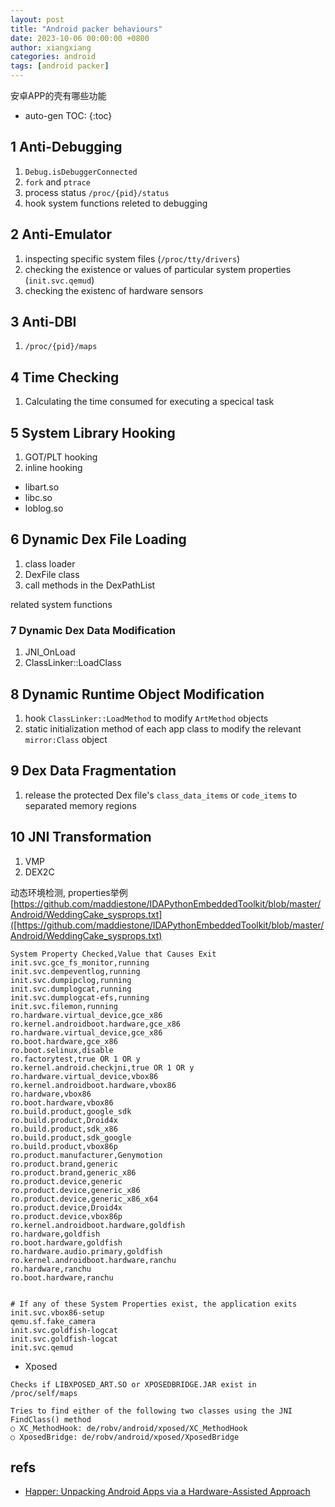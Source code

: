 ```yaml
---
layout: post
title: "Android packer behaviours"
date: 2023-10-06 00:00:00 +0800
author: xiangxiang
categories: android
tags: [android packer]
---
```

安卓APP的壳有哪些功能

* auto-gen TOC:
{:toc}


## 1 Anti-Debugging
1. `Debug.isDebuggerConnected`
2. `fork` and `ptrace`
3. process status `/proc/{pid}/status`
4. hook system functions releted to debugging


## 2 Anti-Emulator
1. inspecting specific system files (`/proc/tty/drivers`)
2. checking the existence or values of particular system properties (`init.svc.qemud`)
3. checking the existenc of hardware sensors

## 3 Anti-DBI
1. `/proc/{pid}/maps`

## 4 Time Checking
1. Calculating the time consumed for executing a specical task


## 5 System Library Hooking
1. GOT/PLT hooking
2. inline hooking
   
- libart.so
- libc.so
- loblog.so


## 6 Dynamic Dex File Loading
1. class loader
2. DexFile class
3. call methods in the DexPathList

related system functions

### 7 Dynamic Dex Data Modification
1. JNI_OnLoad
2. ClassLinker::LoadClass


## 8 Dynamic Runtime Object Modification
1. hook `ClassLinker::LoadMethod` to modify `ArtMethod` objects
2. static initialization method of each app class to modify the relevant `mirror:Class` object


## 9 Dex Data Fragmentation
1. release the protected Dex file's `class_data_items` or `code_items` to separated memory regions


## 10 JNI Transformation
1. VMP
2. DEX2C


动态环境检测, properties举例
[https://github.com/maddiestone/IDAPythonEmbeddedToolkit/blob/master/Android/WeddingCake_sysprops.txt]([https://github.com/maddiestone/IDAPythonEmbeddedToolkit/blob/master/Android/WeddingCake_sysprops.txt)

```
System Property Checked,Value that Causes Exit
init.svc.gce_fs_monitor,running
init.svc.dempeventlog,running
init.svc.dumpipclog,running
init.svc.dumplogcat,running
init.svc.dumplogcat-efs,running
init.svc.filemon,running
ro.hardware.virtual_device,gce_x86
ro.kernel.androidboot.hardware,gce_x86
ro.hardware.virtual_device,gce_x86
ro.boot.hardware,gce_x86
ro.boot.selinux,disable
ro.factorytest,true OR 1 OR y
ro.kernel.android.checkjni,true OR 1 OR y
ro.hardware.virtual_device,vbox86
ro.kernel.androidboot.hardware,vbox86
ro.hardware,vbox86
ro.boot.hardware,vbox86
ro.build.product,google_sdk
ro.build.product,Droid4x
ro.build.product,sdk_x86
ro.build.product,sdk_google
ro.build.product,vbox86p
ro.product.manufacturer,Genymotion
ro.product.brand,generic
ro.product.brand,generic_x86
ro.product.device,generic
ro.product.device,generic_x86
ro.product.device,generic_x86_x64
ro.product.device,Droid4x
ro.product.device,vbox86p
ro.kernel.androidboot.hardware,goldfish
ro.hardware,goldfish
ro.boot.hardware,goldfish
ro.hardware.audio.primary,goldfish
ro.kernel.androidboot.hardware,ranchu
ro.hardware,ranchu
ro.boot.hardware,ranchu


# If any of these System Properties exist, the application exits
init.svc.vbox86-setup
qemu.sf.fake_camera
init.svc.goldfish-logcat
init.svc.goldfish-logcat
init.svc.qemud
```

- Xposed 

```
Checks if LIBXPOSED_ART.SO or XPOSEDBRIDGE.JAR exist in
/proc/self/maps

Tries to find either of the following two classes using the JNI
FindClass() method
○ XC_MethodHook: de/robv/android/xposed/XC_MethodHook
○ XposedBridge: de/robv/android/xposed/XposedBridge
```

## refs
- [Happer: Unpacking Android Apps via a Hardware-Assisted Approach](https://yajin.org/papers/sp21_happer.pdf)